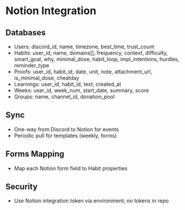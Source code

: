 # Notion Integration

## Databases
- Users: discord_id, name, timezone, best_time, trust_count
- Habits: user_id, name, domains[], frequency, context, difficulty, smart_goal, why, minimal_dose, habit_loop, impl_intentions, hurdles, reminder_type
- Proofs: user_id, habit_id, date, unit, note, attachment_url, is_minimal_dose, cheatday
- Learnings: user_id, habit_id, text, created_at
- Weeks: user_id, week_num, start_date, summary, score
- Groups: name, channel_id, donation_pool

## Sync
- One-way from Discord to Notion for events
- Periodic pull for templates (weekly, forms)

## Forms Mapping
- Map each Notion form field to Habit properties

## Security
- Use Notion integration token via environment; no tokens in repo
